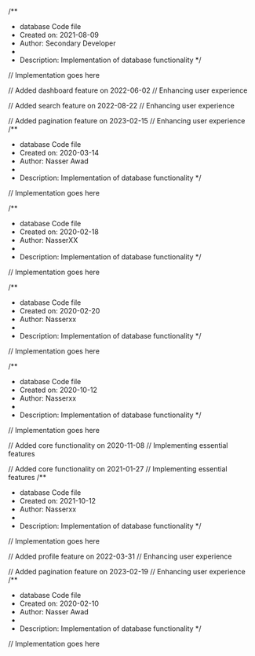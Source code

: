 /**
 * database Code file
 * Created on: 2021-08-09
 * Author: Secondary Developer
 *
 * Description: Implementation of database functionality
 */
 
// Implementation goes here


// Added dashboard feature on 2022-06-02
// Enhancing user experience

// Added search feature on 2022-08-22
// Enhancing user experience

// Added pagination feature on 2023-02-15
// Enhancing user experience
/**
 * database Code file
 * Created on: 2020-03-14
 * Author: Nasser Awad
 *
 * Description: Implementation of database functionality
 */
 
// Implementation goes here

/**
 * database Code file
 * Created on: 2020-02-18
 * Author: NasserXX
 *
 * Description: Implementation of database functionality
 */
 
// Implementation goes here

/**
 * database Code file
 * Created on: 2020-02-20
 * Author: Nasserxx
 *
 * Description: Implementation of database functionality
 */
 
// Implementation goes here

/**
 * database Code file
 * Created on: 2020-10-12
 * Author: Nasserxx
 *
 * Description: Implementation of database functionality
 */
 
// Implementation goes here


// Added core functionality on 2020-11-08
// Implementing essential features

// Added core functionality on 2021-01-27
// Implementing essential features
/**
 * database Code file
 * Created on: 2021-10-12
 * Author: Nasserxx
 *
 * Description: Implementation of database functionality
 */
 
// Implementation goes here


// Added profile feature on 2022-03-31
// Enhancing user experience

// Added pagination feature on 2023-02-19
// Enhancing user experience
/**
 * database Code file
 * Created on: 2020-02-10
 * Author: Nasser Awad
 *
 * Description: Implementation of database functionality
 */
 
// Implementation goes here


